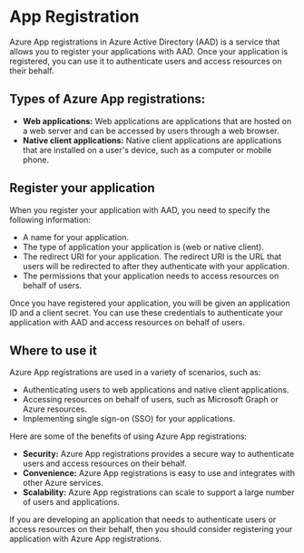 # App Registration

Azure App registrations in Azure Active Directory (AAD) is a service that allows you to register your applications with AAD. 
Once your application is registered, you can use it to authenticate users and access resources on their behalf.

## Types of Azure App registrations:
- **Web applications:** Web applications are applications that are hosted on a web server and can be accessed by users through a web browser.
- **Native client applications:** Native client applications are applications that are installed on a user's device, such as a computer or mobile phone.

## Register your application
When you register your application with AAD, you need to specify the following information:
- A name for your application.
- The type of application your application is (web or native client).
- The redirect URI for your application. The redirect URI is the URL that users will be redirected to after they authenticate with your application.
- The permissions that your application needs to access resources on behalf of users.

Once you have registered your application, you will be given an application ID and a client secret. 
You can use these credentials to authenticate your application with AAD and access resources on behalf of users.

## Where to use it
Azure App registrations are used in a variety of scenarios, such as:
- Authenticating users to web applications and native client applications.
- Accessing resources on behalf of users, such as Microsoft Graph or Azure resources.
- Implementing single sign-on (SSO) for your applications.

Here are some of the benefits of using Azure App registrations:
- **Security:** Azure App registrations provides a secure way to authenticate users and access resources on their behalf.
- **Convenience:** Azure App registrations is easy to use and integrates with other Azure services.
- **Scalability:** Azure App registrations can scale to support a large number of users and applications.

If you are developing an application that needs to authenticate users or access resources on their behalf, then you should consider registering your application with Azure App registrations.
